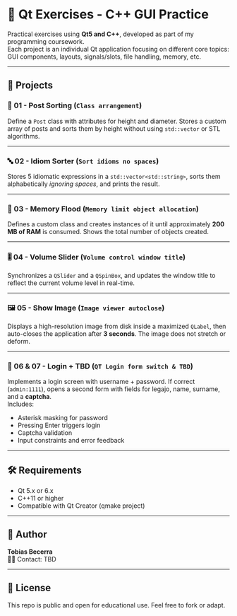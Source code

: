 # 🧠 Qt Exercises - C++ GUI Practice

Practical exercises using **Qt5 and C++**, developed as part of my programming coursework.  
Each project is an individual Qt application focusing on different core topics: GUI components, layouts, signals/slots, file handling, memory, etc.

---

## 📁 Projects

### 🔢 01 - Post Sorting (`Class arrangement`)
Define a `Post` class with attributes for height and diameter. Stores a custom array of posts and sorts them by height without using `std::vector` or STL algorithms.

---

### 🔤 02 - Idiom Sorter (`Sort idioms no spaces`)
Stores 5 idiomatic expressions in a `std::vector<std::string>`, sorts them alphabetically *ignoring spaces*, and prints the result.

---

### 🧪 03 - Memory Flood (`Memory limit object allocation`)
Defines a custom class and creates instances of it until approximately **200 MB of RAM** is consumed. Shows the total number of objects created.

---

### 🎚️ 04 - Volume Slider (`Volume control window title`)
Synchronizes a `QSlider` and a `QSpinBox`, and updates the window title to reflect the current volume level in real-time.

---

### 🖼️ 05 - Show Image (`Image viewer autoclose`)
Displays a high-resolution image from disk inside a maximized `QLabel`, then auto-closes the application after **3 seconds**. The image does not stretch or deform.

---

### 🔐 06 & 07 - Login + TBD (`QT Login form switch & TBD`)
Implements a login screen with username + password. If correct (`admin:1111`), opens a second form with fields for legajo, name, surname, and a **captcha**.  
Includes:
- Asterisk masking for password
- Pressing Enter triggers login
- Captcha validation
- Input constraints and error feedback

---

## 🛠️ Requirements

- Qt 5.x or 6.x
- C++11 or higher
- Compatible with Qt Creator (qmake project)

---

## 💬 Author

**Tobias Becerra**  
👨‍💻 Contact: TBD

---

## 📄 License

This repo is public and open for educational use. Feel free to fork or adapt.
